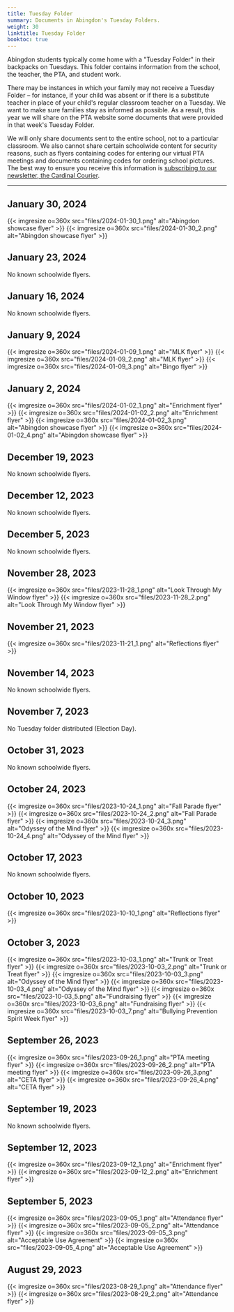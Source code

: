 ```yaml
--- 
title: Tuesday Folder
summary: Documents in Abingdon's Tuesday Folders.
weight: 30
linktitle: Tuesday Folder
booktoc: true
---
```


Abingdon students typically come home with a "Tuesday Folder" in their backpacks on Tuesdays. This folder contains information from the school, the teacher, the PTA, and student work.

There may be instances in which your family may not receive a Tuesday Folder – for instance, if your child was absent or if there is a substitute teacher in place of your child's regular classroom teacher on a Tuesday. We want to make sure families stay as informed as possible. As a result, this year we will share on the PTA website some documents that were provided in that week's Tuesday Folder.

We will only share documents sent to the entire school, not to a particular classroom. We also cannot share certain schoolwide content for security reasons, such as flyers containing codes for entering our virtual PTA meetings and documents containing codes for ordering school pictures. The best way to ensure you receive this information is [subscribing to our newsletter, the Cardinal Courier](https://us11.list-manage.com/subscribe?u=e8c2877018f64aa7e1fd2e884&id=b884e2a18e).

---

## January 30, 2024
{{< imgresize o=360x src="files/2024-01-30_1.png" alt="Abingdon showcase flyer" >}}
{{< imgresize o=360x src="files/2024-01-30_2.png" alt="Abingdon showcase flyer" >}}

## January 23, 2024
No known schoolwide flyers.

## January 16, 2024
No known schoolwide flyers.

## January 9, 2024
{{< imgresize o=360x src="files/2024-01-09_1.png" alt="MLK flyer" >}}
{{< imgresize o=360x src="files/2024-01-09_2.png" alt="MLK flyer" >}}
{{< imgresize o=360x src="files/2024-01-09_3.png" alt="Bingo flyer" >}}

## January 2, 2024
{{< imgresize o=360x src="files/2024-01-02_1.png" alt="Enrichment flyer" >}}
{{< imgresize o=360x src="files/2024-01-02_2.png" alt="Enrichment flyer" >}}
{{< imgresize o=360x src="files/2024-01-02_3.png" alt="Abingdon showcase flyer" >}}
{{< imgresize o=360x src="files/2024-01-02_4.png" alt="Abingdon showcase flyer" >}}

## December 19, 2023
No known schoolwide flyers.

## December 12, 2023
No known schoolwide flyers.

## December 5, 2023
No known schoolwide flyers.

## November 28, 2023
{{< imgresize o=360x src="files/2023-11-28_1.png" alt="Look Through My Window flyer" >}}
{{< imgresize o=360x src="files/2023-11-28_2.png" alt="Look Through My Window flyer" >}}

## November 21, 2023
{{< imgresize o=360x src="files/2023-11-21_1.png" alt="Reflections flyer" >}}

## November 14, 2023
No known schoolwide flyers.

## November 7, 2023
No Tuesday folder distributed (Election Day).

## October 31, 2023
No known schoolwide flyers.

## October 24, 2023
{{< imgresize o=360x src="files/2023-10-24_1.png" alt="Fall Parade flyer" >}}
{{< imgresize o=360x src="files/2023-10-24_2.png" alt="Fall Parade flyer" >}}
{{< imgresize o=360x src="files/2023-10-24_3.png" alt="Odyssey of the Mind flyer" >}}
{{< imgresize o=360x src="files/2023-10-24_4.png" alt="Odyssey of the Mind flyer" >}}

## October 17, 2023
No known schoolwide flyers.

## October 10, 2023
{{< imgresize o=360x src="files/2023-10-10_1.png" alt="Reflections flyer" >}}

## October 3, 2023

{{< imgresize o=360x src="files/2023-10-03_1.png" alt="Trunk or Treat flyer" >}}
{{< imgresize o=360x src="files/2023-10-03_2.png" alt="Trunk or Treat flyer" >}}
{{< imgresize o=360x src="files/2023-10-03_3.png" alt="Odyssey of the Mind flyer" >}}
{{< imgresize o=360x src="files/2023-10-03_4.png" alt="Odyssey of the Mind flyer" >}}
{{< imgresize o=360x src="files/2023-10-03_5.png" alt="Fundraising flyer" >}}
{{< imgresize o=360x src="files/2023-10-03_6.png" alt="Fundraising flyer" >}}
{{< imgresize o=360x src="files/2023-10-03_7.png" alt="Bullying Prevention Spirit Week flyer" >}}

## September 26, 2023
{{< imgresize o=360x src="files/2023-09-26_1.png" alt="PTA meeting flyer" >}}
{{< imgresize o=360x src="files/2023-09-26_2.png" alt="PTA meeting flyer" >}}
{{< imgresize o=360x src="files/2023-09-26_3.png" alt="CETA flyer" >}}
{{< imgresize o=360x src="files/2023-09-26_4.png" alt="CETA flyer" >}}

## September 19, 2023
No known schoolwide flyers.

## September 12, 2023
{{< imgresize o=360x src="files/2023-09-12_1.png" alt="Enrichment flyer" >}}
{{< imgresize o=360x src="files/2023-09-12_2.png" alt="Enrichment flyer" >}}

## September 5, 2023
{{< imgresize o=360x src="files/2023-09-05_1.png" alt="Attendance flyer" >}}
{{< imgresize o=360x src="files/2023-09-05_2.png" alt="Attendance flyer" >}}
{{< imgresize o=360x src="files/2023-09-05_3.png" alt="Acceptable Use Agreement" >}}
{{< imgresize o=360x src="files/2023-09-05_4.png" alt="Acceptable Use Agreement" >}}

## August 29, 2023
{{< imgresize o=360x src="files/2023-08-29_1.png" alt="Attendance flyer" >}}
{{< imgresize o=360x src="files/2023-08-29_2.png" alt="Attendance flyer" >}}